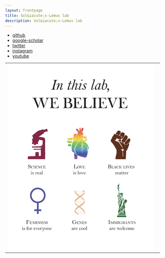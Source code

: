 ```yaml
---
layout: frontpage
title: Sol&iacute;s-Lemus lab
description: Sol&iacute;s-Lemus lab
---
```


<div class="navbar">
  <div class="navbar-inner">
      <ul class="nav">
          <li><a href="https://github.com/solislemuslab">github</a></li>
          <li><a href="https://scholar.google.com/citations?user=GrUypj8AAAAJ&hl=en&oi=ao">google-scholar</a></li>
          <li><a href="https://twitter.com/solislemuslab">twitter</a></li>
          <li><a href="https://www.instagram.com/thestatistician/?hl=en">instagram</a></li>
          <li><a href="https://www.youtube.com/channel/UCcBcmxIYYGC6Z04p9SC7hwg/featured">youtube</a></li>
      </ul>
  </div>
</div>

<table class="wide">
<tr>
  <td class="left">
    <a href="https://sammykatta.com/diversity">
        <img src="assets/pics/lab-dna.png" alt="diversity" title="Sammy Katta: Diversity-Inclusion"/>
    </a>
  </td>
  <td class="right">

  </td>
</tr>
</table>

